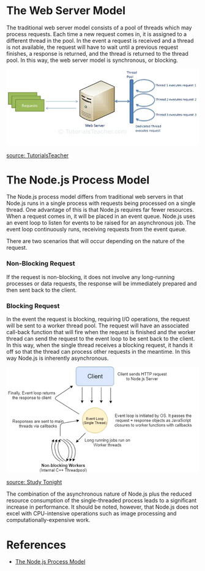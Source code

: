 # The Web Server Model
The traditional web server model consists of a pool of threads which may process requests. Each time a new request comes
in, it is assigned to a different thread in the pool. In the event a request is received and a thread is not available,
the request will have to wait until a previous request finishes, a response is returned, and the thread is returned to
the thread pool. In this way, the web server model is synchronous, or blocking.

<img src="./images/web_server_model.webp" alt="img" />

[source: TutorialsTeacher](https://www.tutorialsteacher.com/nodejs/nodejs-process-model)

# The Node.js Process Model
The Node.js process model differs from traditional web servers in that Node.js runs in a single process with requests 
being processed on a single thread. One advantage of this is that Node.js requires far fewer resources. When a request 
comes in, it will be placed in an event queue. Node.js uses an event loop to listen for events to be raised for an 
asynchronous job. The event loop continuously runs, receiving requests from the event queue.

There are two scenarios that will occur depending on the nature of the request. 
### Non-Blocking Request
If the request is non-blocking, it does not involve any long-running processes or data requests, the response will be
immediately prepared and then sent back to the client. 

### Blocking Request
In the event the request is blocking, requiring I/O operations, the request will be sent to a worker thread pool. The 
request will have an associated call-back function that will fire when the request is finished and the worker thread can
send the request to the event loop to be sent back to the client. In this way, when the single thread receives a
blocking request, it hands it off so that the thread can process other requests in the meantime. In this way Node.js is 
inherently asynchronous.

<img src="./images/nodejs_process_model.webp" alt="img" />

[source: Study Tonight](https://www.studytonight.com/post/nodejs-process-model)

The combination of the asynchronous nature of Node.js plus the reduced resource consumption of the single-threaded 
process leads to a significant increase in performance. It should be noted, however, that Node.js does not excel with 
CPU-intensive operations such as image processing and computationally-expensive work.

# References
* [The Node.js Process Model](https://medium.com/@madelinecorman/the-node-js-process-model-ad99a91dd2b8)